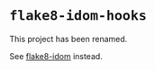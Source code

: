 # `flake8-idom-hooks`

This project has been renamed.

See [flake8-idom](https://github.com/idom-team/flake8-idom) instead.
